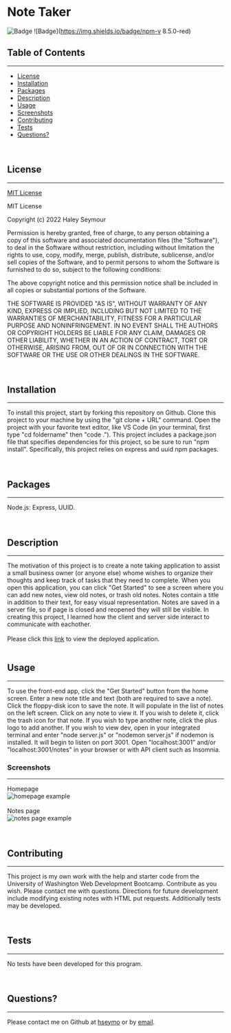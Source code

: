 # **Note Taker**

![Badge](https://img.shields.io/badge/license-MIT-blue)
![Badge](https://img.shields.io/badge/npm-v 8.5.0-red)

## **Table of Contents**
---
  - [License](#license)
  - [Installation](#installation)
  - [Packages](#packages)
  - [Description](#description)
  - [Usage](#usage)
  - [Screenshots](#screenshots)
  - [Contributing](#contributing)
  - [Tests](#tests)
  - [Questions?](#questions)

<br>

## **License** 
---
[MIT License](./LICENSE) <br>

MIT License

Copyright (c) 2022 Haley Seymour

Permission is hereby granted, free of charge, to any person obtaining a copy
of this software and associated documentation files (the "Software"), to deal
in the Software without restriction, including without limitation the rights
to use, copy, modify, merge, publish, distribute, sublicense, and/or sell
copies of the Software, and to permit persons to whom the Software is
furnished to do so, subject to the following conditions:

The above copyright notice and this permission notice shall be included in all
copies or substantial portions of the Software.

THE SOFTWARE IS PROVIDED "AS IS", WITHOUT WARRANTY OF ANY KIND, EXPRESS OR
IMPLIED, INCLUDING BUT NOT LIMITED TO THE WARRANTIES OF MERCHANTABILITY,
FITNESS FOR A PARTICULAR PURPOSE AND NONINFRINGEMENT. IN NO EVENT SHALL THE
AUTHORS OR COPYRIGHT HOLDERS BE LIABLE FOR ANY CLAIM, DAMAGES OR OTHER
LIABILITY, WHETHER IN AN ACTION OF CONTRACT, TORT OR OTHERWISE, ARISING FROM,
OUT OF OR IN CONNECTION WITH THE SOFTWARE OR THE USE OR OTHER DEALINGS IN THE
SOFTWARE.
 <br>

<br>

## **Installation** 
---
To install this project, start by forking this repository on Github. Clone this project to your machine by using the "git clone + URL" command. Open the project with your favorite text editor, like VS Code (in your terminal, first type "cd foldername" then "code ."). This project includes a package.json file that specifies dependencies for this project, so be sure to run "npm install". Specifically, this project relies on express and uuid npm packages.

<br>

## **Packages** 
---
Node.js: Express, UUID. 

<br>

## **Description**
---
The motivation of this project is to create a note taking application to assist a small business owner (or anyone else) whome wishes to organize their thoughts and keep track of tasks that they need to complete. When you open this application, you can click "Get Started" to see a screen where you can add new notes, view old notes, or trash old notes. Notes contain a title in addition to their text, for easy visual representation. Notes are saved in a server file, so if page is closed and reopened they will still be visible. In creating this project, I learned how the client and server side interact to communicate with eachother.  <br><br>
Please click this [link](https://whispering-springs-36995.herokuapp.com/) to view the deployed application. <br><br>

## **Usage** 
---
To use the front-end app, click the "Get Started" button from the home screen. Enter a new note title and text (both are required to save a note). Click the floppy-disk icon to save the note. It will populate in the list of notes on the left screen. Click on any note to view it. If you wish to delete it, click the trash icon for that note. If you wish to type another note, click the plus logo to add another. If you wish to view dev, open in your integrated terminal and enter "node server.js" or "nodemon server.js" if nodemon is installed. It will begin to listen on port 3001. Open "localhost:3001" and/or "localhost:3001/notes" in your browser or with API client such as Insomnia. <br>

### **Screenshots**
--- 
Homepage <br>
![homepage example](./assets/screenshots/homepage)
<br><br>
Notes page <br>
![notes page example](./assets/screenshots/notes)

<br>

## **Contributing** 
---
This project is my own work with the help and starter code from the University of Washington Web Development Bootcamp. Contribute as you wish. Please contact me with questions. Directions for future development include modifying existing notes with HTML put requests. Additionally tests may be developed.

<br>

## **Tests** 
---
No tests have been developed for this program.

<br>

## **Questions?** 
---
Please contact me on Github at [hseymo](https://github.com/hseymo) or by [email](mailto:haleycseymour@comcast.net).
